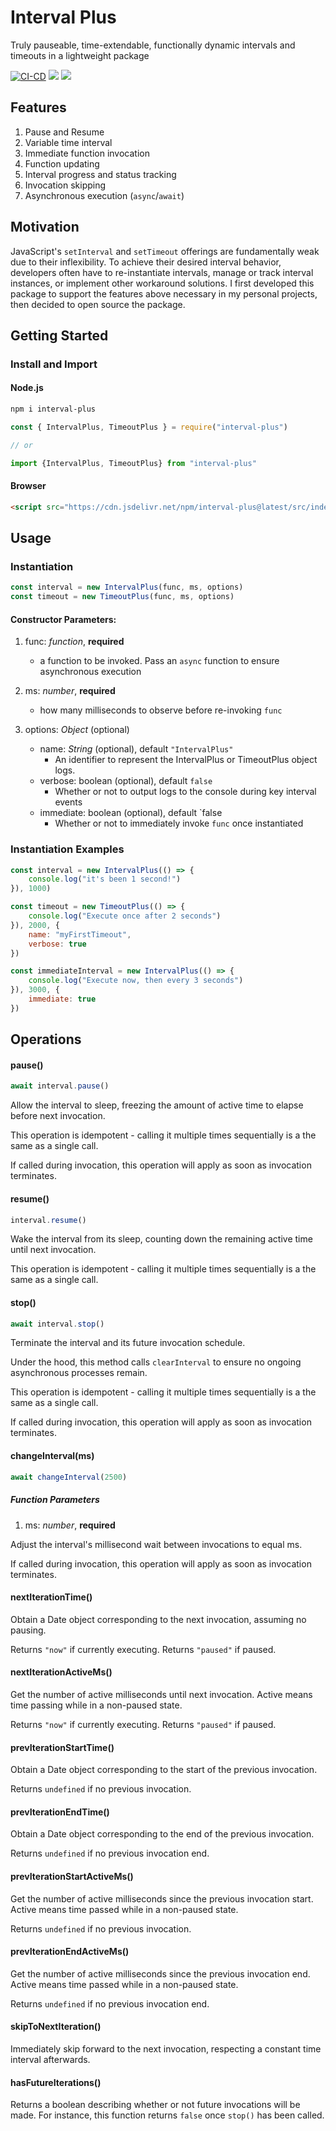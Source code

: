 # Interval Plus

Truly pauseable, time-extendable, functionally dynamic intervals and timeouts in a lightweight package

[![CI-CD](https://github.com/blakesanie/interval-plus/actions/workflows/CI-CD.yml/badge.svg)](https://github.com/blakesanie/interval-plus/actions/workflows/CI-CD.yml)
<img src="https://img.shields.io/npm/v/interval-plus" />
<img src="https://img.shields.io/npm/l/interval-plus" />

## Features

1. Pause and Resume
2. Variable time interval
3. Immediate function invocation
4. Function updating
5. Interval progress and status tracking
6. Invocation skipping
7. Asynchronous execution (`async`/`await`)

## Motivation

JavaScript's `setInterval` and `setTimeout` offerings are fundamentally weak due to their inflexibility. To achieve their desired interval behavior, developers often have to re-instantiate intervals, manage or track interval instances, or implement other workaround solutions. I first developed this package to support the features above necessary in my personal projects, then decided to open source the package.

## Getting Started

### Install and Import

#### Node.js

```sh
npm i interval-plus
```

```js
const { IntervalPlus, TimeoutPlus } = require("interval-plus")

// or

import {IntervalPlus, TimeoutPlus} from "interval-plus"
```

#### Browser

```html
<script src="https://cdn.jsdelivr.net/npm/interval-plus@latest/src/index.js"></script>
```

## Usage

### Instantiation


```js
const interval = new IntervalPlus(func, ms, options)
const timeout = new TimeoutPlus(func, ms, options)
```

#### Constructor Parameters:

1. func: _function_, **required**
    *  a function to be invoked. Pass an `async` function to ensure asynchronous execution
2. ms: _number_, **required**
    * how many milliseconds to observe before re-invoking `func`

3. options: _Object_ (optional)
    * name: _String_ (optional), default `"IntervalPlus"`
      * An identifier to represent the IntervalPlus or TimeoutPlus object logs.
    * verbose: boolean (optional), default `false`
      * Whether or not to output logs to the console during key interval events
    * immediate: boolean (optional), default `false
      * Whether or not to immediately invoke `func` once instantiated

### Instantiation Examples

```js
const interval = new IntervalPlus(() => {
    console.log("it's been 1 second!")
}), 1000)

const timeout = new TimeoutPlus(() => {
    console.log("Execute once after 2 seconds")
}), 2000, {
    name: "myFirstTimeout",
    verbose: true
})

const immediateInterval = new IntervalPlus(() => {
    console.log("Execute now, then every 3 seconds")
}), 3000, {
    immediate: true
})
```

## Operations

#### pause()

```js
await interval.pause()
```

Allow the interval to sleep, freezing the amount of active time to elapse before next invocation.

This operation is idempotent - calling it multiple times sequentially is a the same as a single call.

If called during invocation, this operation will apply as soon as invocation terminates.

#### resume()

```js
interval.resume()
```

Wake the interval from its sleep, counting down the remaining active time until next invocation.

This operation is idempotent - calling it multiple times sequentially is a the same as a single call.

#### stop()

```js
await interval.stop()
```

Terminate the interval and its future invocation schedule.

Under the hood, this method calls `clearInterval` to ensure no ongoing asynchronous processes remain.

This operation is idempotent - calling it multiple times sequentially is a the same as a single call.

If called during invocation, this operation will apply as soon as invocation terminates.

#### changeInterval(ms)

```js
await changeInterval(2500)
```

##### Function Parameters

1. ms: _number_, **required**

Adjust the interval's millisecond wait between invocations to equal ms.

If called during invocation, this operation will apply as soon as invocation terminates.

#### nextIterationTime()

Obtain a Date object corresponding to the next invocation, assuming no pausing.

Returns `"now"` if currently executing.
Returns `"paused"` if paused.

#### nextIterationActiveMs()

Get the number of active milliseconds until next invocation. Active means time passing while in a non-paused state.

Returns `"now"` if currently executing.
Returns `"paused"` if paused.

#### prevIterationStartTime()

Obtain a Date object corresponding to the start of the previous invocation.

Returns `undefined` if no previous invocation.

#### prevIterationEndTime()

Obtain a Date object corresponding to the end of the previous invocation.

Returns `undefined` if no previous invocation end.

#### prevIterationStartActiveMs()

Get the number of active milliseconds since the previous invocation start. Active means time passed while in a non-paused state.

Returns `undefined` if no previous invocation.

#### prevIterationEndActiveMs()

Get the number of active milliseconds since the previous invocation end. Active means time passed while in a non-paused state.

Returns `undefined` if no previous invocation end.

#### skipToNextIteration()

Immediately skip forward to the next invocation, respecting a constant time interval afterwards.

#### hasFutureIterations()

Returns a boolean describing whether or not future invocations will be made. For instance, this function returns `false` once `stop()` has been called.